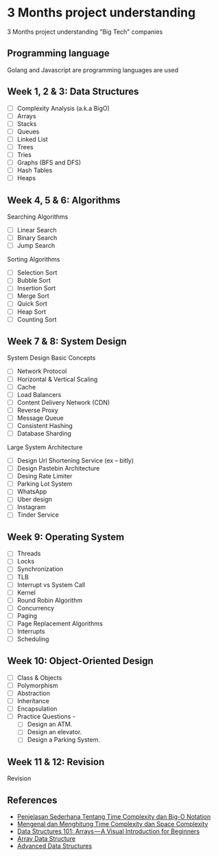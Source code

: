 # 3 Months project understanding
3 Months project understanding "Big Tech" companies

## Programming language
Golang and Javascript are programming languages are used

## Week 1, 2 & 3: Data Structures

- [ ] Complexity Analysis (a.k.a BigO)
- [ ] Arrays
- [ ] Stacks
- [ ] Queues
- [ ] Linked List
- [ ] Trees
- [ ] Tries
- [ ] Graphs (BFS and DFS)
- [ ] Hash Tables
- [ ] Heaps

## Week 4, 5 & 6: Algorithms

Searching Algorithms

- [ ] Linear Search
- [ ] Binary Search
- [ ] Jump Search

Sorting Algorithms

- [ ] Selection Sort
- [ ] Bubble Sort
- [ ] Insertion Sort
- [ ] Merge Sort
- [ ] Quick Sort
- [ ] Heap Sort
- [ ] Counting Sort

## Week 7 & 8: System Design
System Design Basic Concepts

- [ ] Network Protocol
- [ ] Horizontal & Vertical Scaling
- [ ] Cache
- [ ] Load Balancers
- [ ] Content Delivery Network (CDN)
- [ ] Reverse Proxy
- [ ] Message Queue
- [ ] Consistent Hashing
- [ ] Database Sharding

Large System Architecture

- [ ] Design Url Shortening Service (ex – bitly)
- [ ] Design Pastebin Architecture
- [ ] Desing Rate Limiter
- [ ] Parking Lot System
- [ ] WhatsApp
- [ ] Uber design 
- [ ] Instagram 
- [ ] Tinder Service

## Week 9: Operating System

- [ ] Threads
- [ ] Locks
- [ ] Synchronization
- [ ] TLB
- [ ] Interrupt vs System Call
- [ ] Kernel
- [ ] Round Robin Algorithm
- [ ] Concurrency
- [ ] Paging
- [ ] Page Replacement Algorithms
- [ ] Interrupts
- [ ] Scheduling

## Week 10: Object-Oriented Design
- [ ] Class & Objects
- [ ] Polymorphism
- [ ] Abstraction
- [ ] Inheritance
- [ ] Encapsulation
- [ ] Practice Questions -
  - [ ] Design an ATM.
  - [ ] Design an elevator.
  - [ ] Design a Parking System.

## Week 11 & 12: Revision
Revision

## References
- [Penjelasan Sederhana Tentang Time Complexity dan Big-O Notation](https://medium.com/bee-solution-partners/penjelasan-sederhana-tentang-time-complexity-dan-big-o-notation-4337ba275cfe)
- [Mengenal dan Menghitung Time Complexity dan Space Complexity](https://medium.com/99ridho/mengenal-dan-menghitung-time-complexity-dan-space-complexity-6418ea767336)
- [Data Structures 101: Arrays — A Visual Introduction for Beginners](https://www.freecodecamp.org/news/data-structures-101-arrays-a-visual-introduction-for-beginners-7f013bcc355a/)
- [Array Data Structure](https://www.geeksforgeeks.org/array-data-structure/)
- [Advanced Data Structures](https://www.geeksforgeeks.org/advanced-data-structures/)